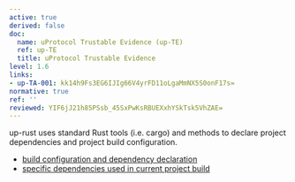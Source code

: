 ```yaml
---
active: true
derived: false
doc:
  name: uProtocol Trustable Evidence (up-TE)
  ref: up-TE
  title: uProtocol Trustable Evidence
level: 1.6
links:
- up-TA-001: kk14h9Fs3EG6IJIg66V4yrFD11oLgaMmNX5S0onF17s=
normative: true
ref: ''
reviewed: YIF6jJ21h85PSsb_45SxPwKsRBUEXxhYSkTsk5VhZAE=
---
```


up-rust uses standard Rust tools (i.e. cargo) and methods to declare project dependencies and project build configuration.

- [build configuration and dependency declaration](/up-rust/Cargo.toml)
- [specific dependencies used in current project build](/up-rust/Cargo.lock)
